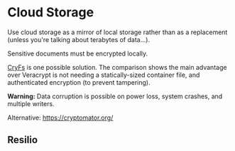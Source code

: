 # Cloud Storage

Use cloud storage as a mirror of local storage rather than as a replacement (unless you're talking about terabytes of data...).

Sensitive documents must be encrypted locally.

[CryFs][cryfs-compare] is one possible solution. The comparison shows the main advantage over Veracrypt is not needing a statically-sized container file, and authenticated encryption (to prevent tampering).

**Warning:** Data corruption is possible on power loss, system crashes, and multiple writers.

Alternative: https://cryptomator.org/

[cryfs-compare]: https://www.cryfs.org/comparison

## Resilio

